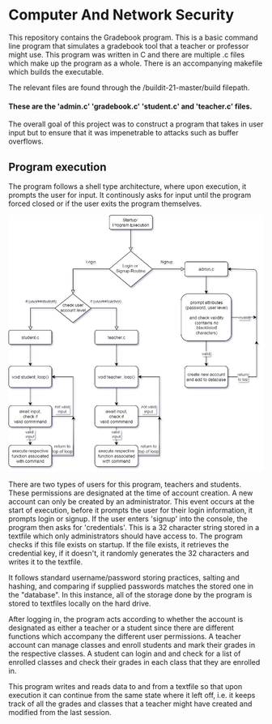 # Computer And Network Security

This repository contains the Gradebook program. This is a basic command line program that simulates a gradebook tool that a teacher or professor might use. This program was written in C and there are multiple .c files which make up the program as a whole. There is an accompanying makefile which builds the executable. 

The relevant files are found through the /buildit-21-master/build filepath. 

#### These are the 'admin.c' 'gradebook.c' 'student.c' and 'teacher.c' files. 

The overall goal of this project was to construct a program that takes in user input but to ensure that it was impenetrable to attacks such as buffer overflows. 

## Program execution

The program follows a shell type architecture, where upon execution, it prompts the user for input. It continously asks for input until
the program forced closed or if the user exits the program themselves.

![gradebook program control flow](https://github.com/cxiong1/demos/blob/master/computer_network_security/gradebookdiagram.jpg)

There are two types of users for this program, teachers and students. These permissions are designated at the time of account creation.
A new account can only be created by an administrator. This event occurs at the start of execution, before it prompts the user for their 
login information, it prompts login or signup. If the user enters 'signup' into the console, the program then asks for 'credentials'. 
This is a 32 character string stored in a textfile which only administrators should have access to. The program checks if this file 
exists on startup. If the file exists, it retrieves the credential key, if it doesn't, it randomly generates the 32 characters and 
writes it to the textfile.

It follows standard username/password storing practices, salting and hashing, and comparing if supplied passwords
matches the stored one in the "database". In this instance, all of the storage done by the program is stored to textfiles locally on the 
hard drive. 

After logging in, the program acts according to whether the account is designated as either a teacher or a student since there are 
different functions which accompany the different user permissions. A teacher account can manage classes and enroll students and mark
their grades in the respective classes. A student can login and and check for a list of enrolled classes and check their grades in each 
class that they are enrolled in.

This program writes and reads data to and from a textfile so that upon execution it can continue from the same state where it left off, 
i.e. it keeps track of all the grades and classes that a teacher might have created and modified from the last session.
